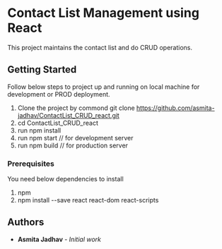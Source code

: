 # Contact List Management using React

This project maintains the contact list and do CRUD operations.

## Getting Started

Follow below steps to project up and running on local machine for development or PROD deployment.
1. Clone the project  by commond  git clone https://github.com/asmita-jadhav/ContactList_CRUD_react.git
2. cd ContactList_CRUD_react
3. run npm install
4. run npm start      // for development server 
5. run npm build    // for production server

### Prerequisites

You need below dependencies to install 
1. npm
2. npm install --save react react-dom react-scripts

## Authors

* **Asmita Jadhav** - *Initial work* 

